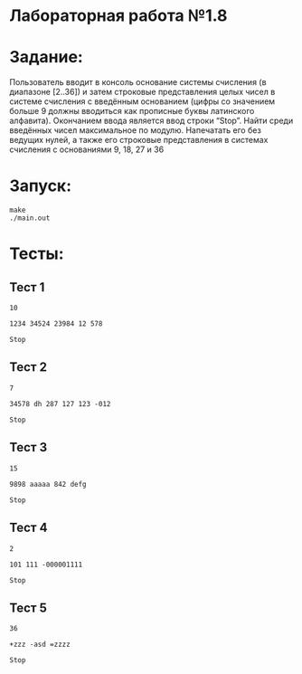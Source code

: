 # Лабораторная работа №1.8

# Задание: 
Пользователь вводит в консоль основание системы счисления (в диапазоне [2..36])
и затем строковые представления целых чисел в системе счисления с введённым
основанием (цифры со значением больше 9 должны вводиться как прописные
буквы латинского алфавита). Окончанием ввода является ввод строки “Stop”.
Найти среди введённых чисел максимальное по модулю. Напечатать его без
ведущих нулей, а также его строковые представления в системах счисления с
основаниями 9, 18, 27 и 36

# Запуск:

```
make
./main.out
```

# Тесты:
## Тест 1
```
10

1234 34524 23984 12 578

Stop
```

## Тест 2
```
7

34578 dh 287 127 123 -012

Stop
```

## Тест 3
```
15

9898 aaaaa 842 defg

Stop
```

## Тест 4
```
2

101 111 -000001111

Stop
```


## Тест 5
```
36

+zzz -asd =zzzz

Stop
```